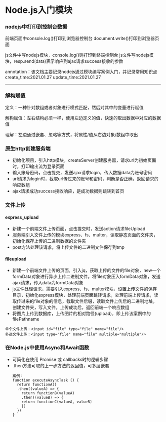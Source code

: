 # Node.js入门模块

### nodejs中打印到控制台数据

前端页面中console.log()打印到浏览器控制台
document.write()打印到浏览器页面

js文件中写nodejs模块，console.log()则打印到终端控制台
js文件写nodejs模块，resp.send(data)表示响应到ajax请求success接收的参数

annotation：该文档主要记录nodejs通过模块编写案例入门，并记录常用知识点
create_time:2021.01.27
update_time:2021.01.27

---

### 解构赋值

定义：一种针对数组或者对象进行模式匹配，然后对其中的变量进行赋值

解构赋值：左右结构必须一样，使用左边定义的值，快速的取出数据中对应的数据值

理解：左边通过嵌套、忽略等方式，将属性/值从右边对象/数组中取出

### 原生http创建服务端

- 初始化项目，引入http模块，createServer创建服务器，请求url为初始页面时，打印输出流为登录页面
- 输入账号密码，点击提交，发送ajax请求login，传入数据data为账号密码
- url请求为login时，截取url传过来的账号和密码，判断是否正确，返回请求的响应数组
- ajax请求成功success接收响应，是成功数据则跳转到首页

### 文件上传

#### express_upload
- 新建一个前端文件上传页面，点击提交时，发送action请求fileUpload
- 服务端引入文件上传的模块express、fs、multer，读取静态页面的文件夹，初始化保存上传的二进制数据的文件夹
- post方法处理该请求，将上传文件的二进制文件保存到tmp
  
#### fileupload
- 新建一个前端文件上传的页面，引入jq，获取上传的文件的file对象，new一个formData对象进行异步上传二进制文件，将file对象压入formData对象，发送ajax请求，传入data为formData对象
- js文件处理请求，需要引入express、fs、multer模块，设置上传文件的保存目录，初始化express模块，处理前端页面跳转请求，处理前端上传请求，读取传过来的file对象的信息，截取文件后缀，读取文件上传后的二进制地址，创建文件夹，写入文件，上传成功后，返回前端一个响应数组
- 将图片上传到数据库，上传图片的相对路径(upload)，即上传该案例中的filePathname

```
单个文件上传：<input id="file" type="file" name="file"/> 
多选文件上传：<input type="file" name="file" multiple="multiple"/>
```

### 在Node.js中使用Async和Await函数
- 可简化在使用 Promise 或 callbacks时的逻辑步骤
- .then方法可取的上一步方法的返回值，可多层嵌套
  ```
  案例：
  function executeAsyncTask () {
    return functionA()
    .then((valueA) => {
      return functionB(valueA)
      .then((valueB) => {  
      return functionC(valueA, valueB)
      })
    })
  }
  ```





